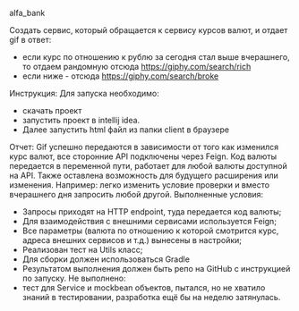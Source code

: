 alfa_bank

Создать сервис, который обращается к сервису курсов валют, и отдает gif в ответ:

- если курс по отношению к рублю за сегодня стал выше вчерашнего, то отдаем рандомную отсюда https://giphy.com/search/rich  
- если ниже - отсюда https://giphy.com/search/broke  

Инструкция:
Для запуска необходимо: 
- скачать проект 
- запустить проект в intellij idea. 
- Далее запустить html файл из папки client в браузере

Отчет:
Gif успешно передаются в зависимости от того как изменился курс валют, все сторонние API подключены через Feign.
Код валюты передается в переменной пути, работает для любой валюты доступной на API.
Также оставлена возможность для будущего расширения или изменения. Например: легко изменить условие проверки и вместо вчерашнего дня запросить любой другой.
Выполненные условия: 
- Запросы приходят на HTTP endpoint, туда передается код валюты;
- Для взаимодействия с внешними сервисами используется Feign;
- Все параметры (валюта по отношению к которой смотрится курс, адреса внешних сервисов и т.д.) вынесены в настройки;
- Реализован тест на Utils класс; 
- Для сборки должен использоваться Gradle
- Результатом выполнения должен быть репо на GitHub с инструкцией по запуску.
Не выполнено: 
- тест для Service и mockbean объектов, пытался, но не хватило знаний в тестировании, разработка ещё бы на неделю затянулась.
